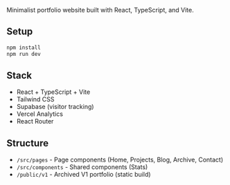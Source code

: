 
Minimalist portfolio website built with React, TypeScript, and Vite.

## Setup

```bash
npm install
npm run dev
```

## Stack

- React + TypeScript + Vite
- Tailwind CSS
- Supabase (visitor tracking)
- Vercel Analytics
- React Router

## Structure

- `/src/pages` - Page components (Home, Projects, Blog, Archive, Contact)
- `/src/components` - Shared components (Stats)
- `/public/v1` - Archived V1 portfolio (static build)
